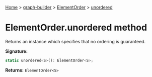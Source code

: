 [Home](./index) &gt; [graph-builder](./graph-builder.md) &gt; [ElementOrder](./graph-builder.elementorder.md) &gt; [unordered](./graph-builder.elementorder.unordered.md)

# ElementOrder.unordered method

Returns an instance which specifies that no ordering is guaranteed.

**Signature:**
```javascript
static unordered<S>(): ElementOrder<S>;
```
**Returns:** `ElementOrder<S>`

